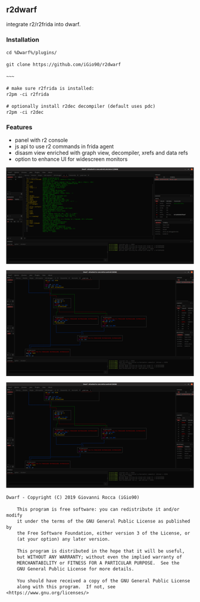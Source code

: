 ## r2dwarf

integrate r2/r2frida into dwarf.

### Installation

```
cd %Dwarf%/plugins/

git clone https://github.com/iGio90/r2dwarf

~~~

# make sure r2frida is installed:
r2pm -ci r2frida

# optionally install r2dec decompiler (default uses pdc)
r2pm -ci r2dec
```

### Features

* panel with r2 console
* js api to use r2 commands in frida agent
* disasm view enriched with graph view, decompiler, xrefs and data refs
* option to enhance UI for widescreen monitors

![Alt text](/screenshots/1.png?raw=true "1")

![Alt text](/screenshots/2.png?raw=true "3")

![Alt text](/screenshots/2.png?raw=true "2")

```
Dwarf - Copyright (C) 2019 Giovanni Rocca (iGio90)

    This program is free software: you can redistribute it and/or modify
    it under the terms of the GNU General Public License as published by
    the Free Software Foundation, either version 3 of the License, or
    (at your option) any later version.

    This program is distributed in the hope that it will be useful,
    but WITHOUT ANY WARRANTY; without even the implied warranty of
    MERCHANTABILITY or FITNESS FOR A PARTICULAR PURPOSE.  See the
    GNU General Public License for more details.

    You should have received a copy of the GNU General Public License
    along with this program.  If not, see <https://www.gnu.org/licenses/>
```
